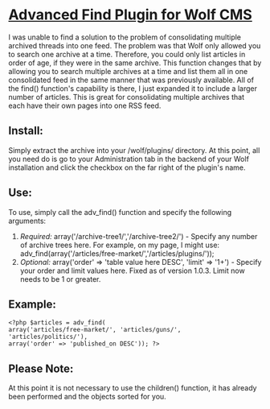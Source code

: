 # [Advanced Find Plugin for Wolf CMS](http://www.tbeckett.net/articles/plugins/adv-find.xhtml)

I was unable to find a solution to the problem of consolidating multiple archived threads into one feed. The problem was that Wolf only allowed you to search one archive at a time. Therefore, you could only list articles in order of age, if they were in the same archive. This function changes that by allowing you to search multiple archives at a time and list them all in one consolidated feed in the same manner that was previously available. All of the find() function's capability is there, I just expanded it to include a larger number of articles. This is great for consolidating multiple archives that each have their own pages into one RSS feed.

## Install:
Simply extract the archive into your /wolf/plugins/ directory. At this point, all you need do is go to your Administration tab in the backend of your Wolf installation and click the checkbox on the far right of the plugin's name.

## Use:
To use, simply call the adv_find() function and specify the following arguments:

1. _Required:_ array('/archive-tree1/','/archive-tree2/') - Specify any number of archive trees here. For example, on my page, I might use: adv_find(array('/articles/free-market/','/articles/plugins/'));
2. _Optional:_ array('order' => 'table value here DESC', 'limit' => '1+') - Specify your order and limit values here.  Fixed as of version 1.0.3.  Limit now needs to be 1 or greater.

## Example:

    <?php $articles = adv_find(
    array('articles/free-market/', 'articles/guns/', 'articles/politics/'),
    array('order' => 'published_on DESC')); ?>

## Please Note:
At this point it is not necessary to use the children() function, it has already been performed and the objects sorted for you.